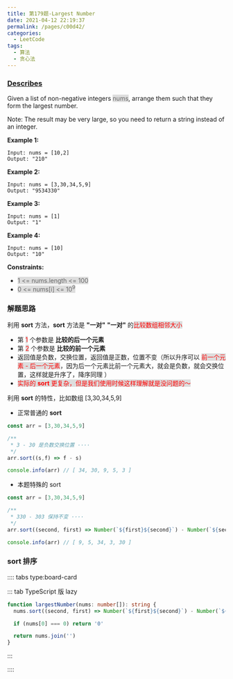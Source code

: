 ```yaml
---
title: 第179题-Largest Number
date: 2021-04-12 22:19:37
permalink: /pages/c00d42/
categories:
  - LeetCode
tags:
  - 算法
  - 贪心法
---
```


### [Describes](https://leetcode-cn.com/problems/largest-number/)

Given a list of non-negative integers <span style="background: #ddd; color: #666;">nums</span>, arrange them such that they form the largest number.

Note: The result may be very large, so you need to return a string instead of an integer.

<!-- more -->

**Example 1:**

```
Input: nums = [10,2]
Output: "210"
```

**Example 2:**

```
Input: nums = [3,30,34,5,9]
Output: "9534330"
```

**Example 3:**

```
Input: nums = [1]
Output: "1"
```

**Example 4:**

```
Input: nums = [10]
Output: "10"
```

**Constraints:**

- <span style="background: #ddd; color: #666;">1 <= nums.length <= 100</span>
- <span style="background: #ddd; color: #666;">0 <= nums[i] <= 10<sup>9</sup></span>

### 解题思路

利用 **sort** 方法，**sort** 方法是 **"一对"** **"一对"** 的<span style="background: #ddd; color: red;">比较数组相邻大小</span>

- 第 <span style="background: #ddd; color: red;">1</span> 个参数是 **比较的后一个元素**
- 第 <span style="background: #ddd; color: red;">2</span> 个参数是 **比较的前一个元素**
- 返回值是负数，交换位置，返回值是正数，位置不变（所以升序可以 <span style="background: #ddd; color: red;">前一个元素 - 后一个元素</span>，因为后一个元素比前一个元素大，就会是负数，就会交换位置，这样就是升序了，降序同理 ）
- <span style="background: #ddd; color: red;">实际的 **sort** 更复杂，但是我们使用时候这样理解就是没问题的～</span>

利用 **sort** 的特性，比如数组 [3,30,34,5,9]

- 正常普通的 **sort**

```TypeScript
const arr = [3,30,34,5,9]

/**
 * 3 - 30 是负数交换位置 ····
 */
arr.sort((s,f) => f - s)

console.info(arr) // [ 34, 30, 9, 5, 3 ]
```

- 本题特殊的 sort

```TypeScript
const arr = [3,30,34,5,9]

/**
 * 330 - 303 保持不变 ····
 */
arr.sort((second, first) => Number(`${first}${second}`) - Number(`${second}${first}`))

console.info(arr) // [ 9, 5, 34, 3, 30 ]
```

### sort 排序

:::: tabs type:board-card

::: tab TypeScript 版 lazy

```TypeScript
function largestNumber(nums: number[]): string {
  nums.sort((second, first) => Number(`${first}${second}`) - Number(`${second}${first}`))

  if (nums[0] === 0) return '0'

  return nums.join('')
}
```

:::

::::
